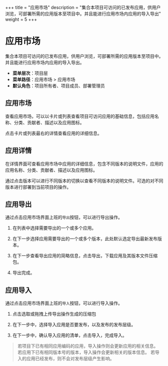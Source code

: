 +++
title = "应用市场"
description = "集合本项目可访问的已发布应用，供用户浏览，可部署所需的应用版本至项目中。并且能进行应用市场内应用的导入导出"
weight = 5
+++

# 应用市场

集合本项目可访问的已发布应用，供用户浏览，可部署所需的应用版本至项目中。并且能进行应用市场内应用的导入导出。

- **菜单层次**：项目层
- **菜单路径**：应用市场 > 应用市场
- **默认角色**：项目所有者、项目成员、部署管理员

<h2 id="1">应用市场</h2>

查看应用市场，可以以卡片或列表查看项目可访问应用的基础信息，包括应用名称、分类、贡献者、描述以及应用图标。  

点击卡片或列表最右的详情查看应用的详细信息。


<h2 id="2"> 应用详情 </h2>

在详情界面可查看应用市场中应用的详细信息，包含不同版本的说明文件，应用的应用名称、分类、贡献者、描述以及应用图标。

通过点击版本可以进行不同版本的切换以查看不同版本的说明文件。可选的对不同版本进行部署到当前项目的操作。

<h2 id="2"> 应用导出 </h2>

通过点击应用市场界面上班的`导出`按钮，可以进行导出操作。

1. 在列表中选择需要导出的一个或多个应用。

1. 在下一步选择应用需要导出的一个或多个版本，此处默认选定导出最新发布版本。

1. 在下一步查看导出应用的简略信息，点击导出，下载应用及其版本文件压缩包。

1. 导出完成。

<h2 id="2"> 应用导入 </h2>

通过点击应用市场界面上班的`导入`按钮，可以进行导入操作。

1. 点击选取或拖拽上传导出操作生成的压缩包 

1. 在下一步中，选择导入应用是否要发布，以及发布的发布层级。

1. 在下一步中，确认导入应用的清单，点击导入，完成导入。

<blockquote class="note">
    若项目下已有相同应用编码的应用，导入操作则会更新应用的相关信息。
    若应用下已有相同版本号的版本，导入操作会更新相关的版本信息。
    若导入的应用已经发布，则不会对发布层级产生影响。
</blockquote>
